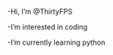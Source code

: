 -Hi, I’m @ThirtyFPS

-I’m interested in coding

-I’m currently learning python

<!---
ThirtyFPS/ThirtyFPS is a ✨ special ✨ repository because its `README.md` (this file) appears on your GitHub profile.
You can click the Preview link to take a look at your changes.
--->
